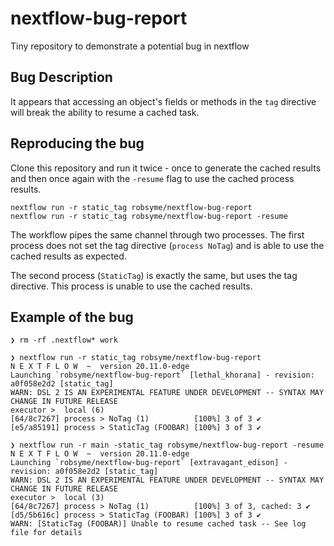 # nextflow-bug-report
Tiny repository to demonstrate a potential bug in nextflow

## Bug Description

It appears that accessing an object's fields or methods in the `tag` directive will break the ability to resume a cached task.

## Reproducing the bug

Clone this repository and run it twice - once to generate the cached results and then once again with the `-resume` flag to use the cached process results.

```
nextflow run -r static_tag robsyme/nextflow-bug-report
nextflow run -r static_tag robsyme/nextflow-bug-report -resume
```

The workflow pipes the same channel through two processes. The first process does not set the tag directive (`process NoTag`) and is able to use the cached results as expected.

The second process (`StaticTag`) is exactly the same, but uses the tag directive. This process is unable to use the cached results.

## Example of the bug

```
❯ rm -rf .nextflow* work

❯ nextflow run -r static_tag robsyme/nextflow-bug-report
N E X T F L O W  ~  version 20.11.0-edge
Launching `robsyme/nextflow-bug-report` [lethal_khorana] - revision: a0f058e2d2 [static_tag]
WARN: DSL 2 IS AN EXPERIMENTAL FEATURE UNDER DEVELOPMENT -- SYNTAX MAY CHANGE IN FUTURE RELEASE
executor >  local (6)
[64/8c7267] process > NoTag (1)          [100%] 3 of 3 ✔
[e5/a85191] process > StaticTag (FOOBAR) [100%] 3 of 3 ✔

❯ nextflow run -r main -static_tag robsyme/nextflow-bug-report -resume
N E X T F L O W  ~  version 20.11.0-edge
Launching `robsyme/nextflow-bug-report` [extravagant_edison] - revision: a0f058e2d2 [static_tag]
WARN: DSL 2 IS AN EXPERIMENTAL FEATURE UNDER DEVELOPMENT -- SYNTAX MAY CHANGE IN FUTURE RELEASE
executor >  local (3)
[64/8c7267] process > NoTag (1)          [100%] 3 of 3, cached: 3 ✔
[d5/5b616c] process > StaticTag (FOOBAR) [100%] 3 of 3 ✔
WARN: [StaticTag (FOOBAR)] Unable to resume cached task -- See log file for details
```
